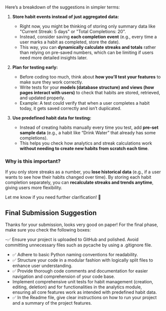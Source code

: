 Here’s a breakdown of the suggestions in simpler terms:  

1. **Store habit events instead of just aggregated data:**  
   - Right now, you might be thinking of storing only summary data like "Current Streak: 5 days" or "Total Completions: 20".  
   - Instead, consider saving **each completion event** (e.g., every time a user marks a habit as completed, store the date).  
   - This way, you can **dynamically calculate streaks and totals** rather than relying on pre-saved numbers, which can be limiting if users need more detailed insights later.  

2. **Plan for testing early:**  
   - Before coding too much, think about **how you’ll test your features** to make sure they work correctly.  
   - Write tests for your **models (database structure) and views (how pages interact with users)** to check that habits are stored, retrieved, and updated properly.  
   - Example: A test could verify that when a user completes a habit today, it gets saved correctly and isn’t duplicated.  

3. **Use predefined habit data for testing:**  
   - Instead of creating habits manually every time you test, add **pre-set sample data** (e.g., a habit like “Drink Water” that already has some completions).  
   - This helps you check how analytics and streak calculations work **without needing to create new habits from scratch each time**.  

### Why is this important?  
If you only store streaks as a number, you **lose historical data** (e.g., if a user wants to see how their habits changed over time). By storing each habit completion separately, you can **recalculate streaks and trends anytime**, giving users more flexibility.  

Let me know if you need further clarification! 🚀

## Final Submission Suggestion
Thanks for your submission, looks very good on paper! For the final phase, make sure you check the following boxes:

-✅ Ensure your project is uploaded to GitHub and polished. Avoid committing unnecessary files such as pycache by using a .gitignore file.
- ✅ Adhere to basic Python naming conventions for readability.
- ✅ Structure your code in a modular fashion with logically split files to enhance user understanding.
- ✅ Provide thorough code comments and documentation for easier navigation and comprehension of your code base.
- Implement comprehensive unit tests for habit management (creation, editing, deletion) and for functionalities in the analytics module, ensuring all core features work as intended with predefined habit data.
- ✅ In the Readme file, give clear instructions on how to run your project and a summary of the project features.